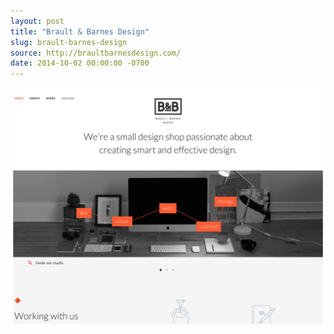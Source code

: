 ```yaml
---
layout: post
title: "Brault & Barnes Design"
slug: brault-barnes-design
source: http://braultbarnesdesign.com/
date: 2014-10-02 00:00:00 -0700
---
```


<img src="/assets/img/screenshots/brault-barnes-design.jpg">
